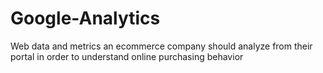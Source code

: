 # Google-Analytics
Web data and metrics an ecommerce company should analyze from their portal in order to understand online purchasing behavior

